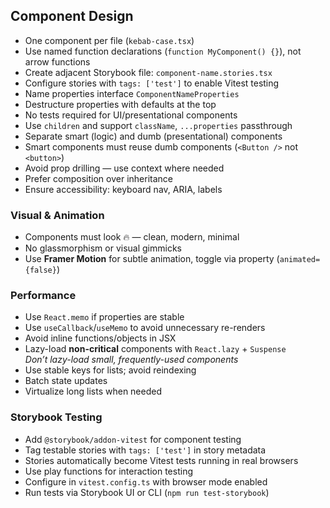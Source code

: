 ## Component Design

- One component per file (`kebab-case.tsx`)
- Use named function declarations (`function MyComponent() {}`), not arrow functions
- Create adjacent Storybook file: `component-name.stories.tsx`
- Configure stories with `tags: ['test']` to enable Vitest testing
- Name properties interface `ComponentNameProperties`
- Destructure properties with defaults at the top
- No tests required for UI/presentational components
- Use `children` and support `className`, `...properties` passthrough
- Separate smart (logic) and dumb (presentational) components
- Smart components must reuse dumb components (`<Button />` not `<button>`)
- Avoid prop drilling — use context where needed
- Prefer composition over inheritance
- Ensure accessibility: keyboard nav, ARIA, labels

### Visual & Animation

- Components must look 🔥 — clean, modern, minimal
- No glassmorphism or visual gimmicks
- Use **Framer Motion** for subtle animation, toggle via property (`animated={false}`)

### Performance

- Use `React.memo` if properties are stable
- Use `useCallback`/`useMemo` to avoid unnecessary re-renders
- Avoid inline functions/objects in JSX
- Lazy-load **non-critical** components with `React.lazy` + `Suspense`  
  _Don’t lazy-load small, frequently-used components_
- Use stable keys for lists; avoid reindexing
- Batch state updates
- Virtualize long lists when needed

### Storybook Testing

- Add `@storybook/addon-vitest` for component testing
- Tag testable stories with `tags: ['test']` in story metadata
- Stories automatically become Vitest tests running in real browsers
- Use play functions for interaction testing
- Configure in `vitest.config.ts` with browser mode enabled
- Run tests via Storybook UI or CLI (`npm run test-storybook`)
